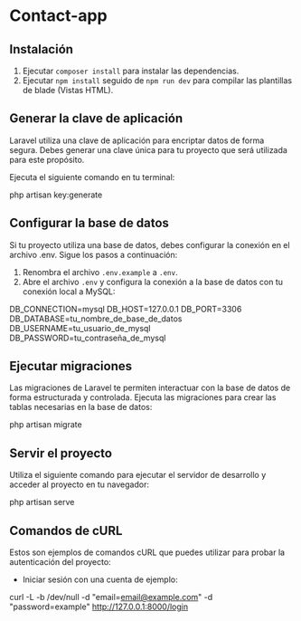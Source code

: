 # Contact-app

## Instalación

1. Ejecutar `composer install` para instalar las dependencias.
2. Ejecutar `npm install` seguido de `npm run dev` para compilar las plantillas de blade (Vistas HTML).

## Generar la clave de aplicación

Laravel utiliza una clave de aplicación para encriptar datos de forma segura. Debes generar una clave única para tu proyecto que será utilizada para este propósito.

Ejecuta el siguiente comando en tu terminal:

php artisan key:generate


## Configurar la base de datos

Si tu proyecto utiliza una base de datos, debes configurar la conexión en el archivo .env. Sigue los pasos a continuación:

1. Renombra el archivo `.env.example` a `.env`.
2. Abre el archivo `.env` y configura la conexión a la base de datos con tu conexión local a MySQL:

DB_CONNECTION=mysql
DB_HOST=127.0.0.1
DB_PORT=3306
DB_DATABASE=tu_nombre_de_base_de_datos
DB_USERNAME=tu_usuario_de_mysql
DB_PASSWORD=tu_contraseña_de_mysql


## Ejecutar migraciones

Las migraciones de Laravel te permiten interactuar con la base de datos de forma estructurada y controlada. Ejecuta las migraciones para crear las tablas necesarias en la base de datos:

php artisan migrate


## Servir el proyecto

Utiliza el siguiente comando para ejecutar el servidor de desarrollo y acceder al proyecto en tu navegador:

php artisan serve


## Comandos de cURL

Estos son ejemplos de comandos cURL que puedes utilizar para probar la autenticación del proyecto:

- Iniciar sesión con una cuenta de ejemplo:


curl -L -b /dev/null -d "email=email@example.com" -d "password=example" http://127.0.0.1:8000/login

